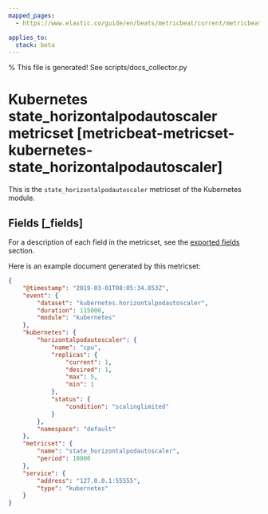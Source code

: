 ```yaml
---
mapped_pages:
  - https://www.elastic.co/guide/en/beats/metricbeat/current/metricbeat-metricset-kubernetes-state_horizontalpodautoscaler.html

applies_to:
  stack: beta
---
```


% This file is generated! See scripts/docs_collector.py

# Kubernetes state_horizontalpodautoscaler metricset [metricbeat-metricset-kubernetes-state_horizontalpodautoscaler]

This is the `state_horizontalpodautoscaler` metricset of the Kubernetes module.

## Fields [_fields]

For a description of each field in the metricset, see the [exported fields](/reference/metricbeat/exported-fields-kubernetes.md) section.

Here is an example document generated by this metricset:

```json
{
    "@timestamp": "2019-03-01T08:05:34.853Z",
    "event": {
        "dataset": "kubernetes.horizontalpodautoscaler",
        "duration": 115000,
        "module": "kubernetes"
    },
    "kubernetes": {
        "horizontalpodautoscaler": {
            "name": "cpu",
            "replicas": {
                "current": 1,
                "desired": 1,
                "max": 5,
                "min": 1
            },
            "status": {
                "condition": "scalinglimited"
            }
        },
        "namespace": "default"
    },
    "metricset": {
        "name": "state_horizontalpodautoscaler",
        "period": 10000
    },
    "service": {
        "address": "127.0.0.1:55555",
        "type": "kubernetes"
    }
}
```

